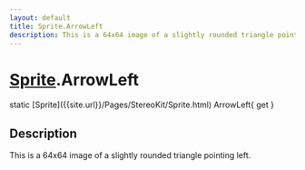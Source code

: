 ```yaml
---
layout: default
title: Sprite.ArrowLeft
description: This is a 64x64 image of a slightly rounded triangle pointing left.
---
```

# [Sprite]({{site.url}}/Pages/StereoKit/Sprite.html).ArrowLeft

<div class='signature' markdown='1'>
static [Sprite]({{site.url}}/Pages/StereoKit/Sprite.html) ArrowLeft{ get }
</div>

## Description
This is a 64x64 image of a slightly rounded triangle
pointing left.

